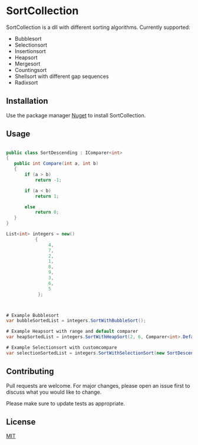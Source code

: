 # SortCollection
SortCollection is a dll with different sorting algorithms. Currently supported:  
* Bubblesort
* Selectionsort 
* Insertionsort 
* Heapsort 
* Mergesort
* Countingsort
* Shellsort with different gap sequences
* Radixsort

## Installation
Use the package manager [Nuget](https://www.nuget.org/packages/SinusSoftware.SortCollection) to install SortCollection.


## Usage

 ```csharp

public class SortDescending : IComparer<int>
{
    public int Compare(int a, int b)
    {
        if (a > b)
            return -1;

        if (a < b)
            return 1;

        else
            return 0;
    }
}

List<int> integers = new()
            {
                 4,
                 7,
                 2,
                 1,
                 8,
                 9,
                 3,
                 6,
                 5
             };



# Example Bubblesort
var bubbleSortedList = integers.SortWithBubbleSort();

# Example Heapsort with range and default comparer
var heapSortedList = integers.SortWithHeapSort(2, 6, Comparer<int>.Default);

# Example Selectionsort with customcompare
var selectionSortedList = integers.SortWithSelectionSort(new SortDescending());
```

## Contributing
Pull requests are welcome. For major changes, please open an issue first to discuss what you would like to change.

Please make sure to update tests as appropriate.

## License
[MIT](https://choosealicense.com/licenses/mit/)